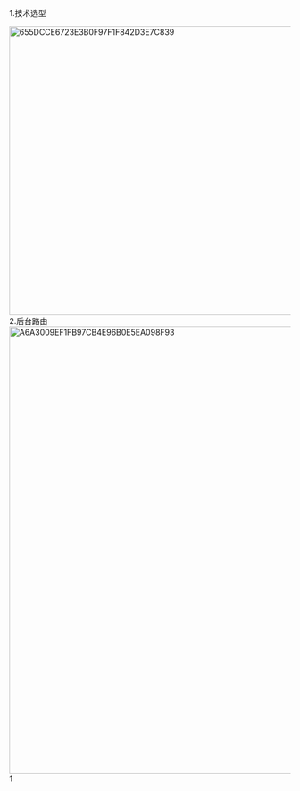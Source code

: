 1.技术选型

<img width="518" alt="655DCCE6723E3B0F97F1F842D3E7C839" src="https://user-images.githubusercontent.com/119716216/220135623-7bdae181-a593-4950-8189-15254c6e7003.png">
2.后台路由<br/>
<img width="802" alt="A6A3009EF1FB97CB4E96B0E5EA098F93" src="https://user-images.githubusercontent.com/119716216/220133388-cdf3a6a3-4c38-4a68-8374-25024832a038.png">
1
